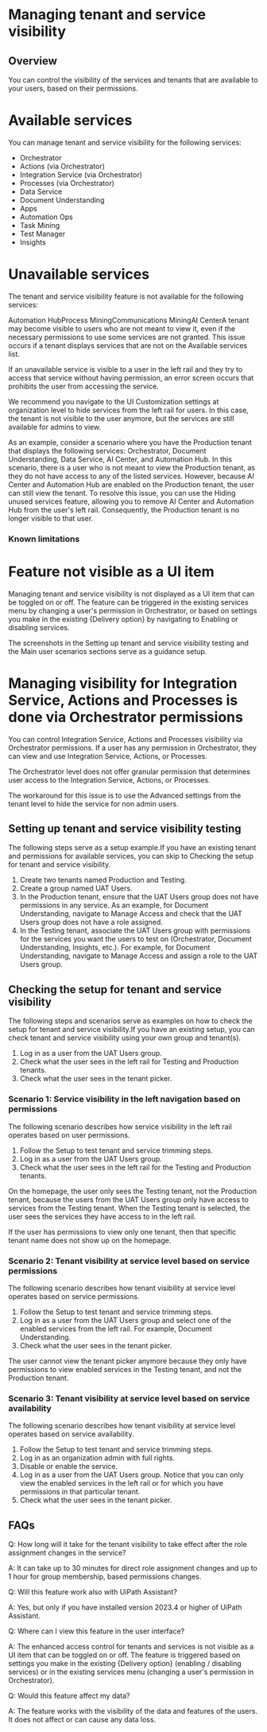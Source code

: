 ﻿# Managing tenant and service visibility


## Overview

You can control the visibility of the services and tenants that are available to your users, based on their permissions.

# Available services

You can manage tenant and service visibility for the following services:

* Orchestrator
* Actions (via Orchestrator)
* Integration Service (via Orchestrator)
* Processes (via Orchestrator)
* Data Service
* Document Understanding
* Apps
* Automation Ops
* Task Mining
* Test Manager
* Insights

# Unavailable services

The tenant and service visibility feature is not available for the following services:

Automation HubProcess MiningCommunications MiningAI CenterA tenant may become visible to users who are not meant to view it, even if the necessary permissions to use some services are not granted. This issue occurs if a tenant displays services that are not on the Available services list.

If an unavailable service is visible to a user in the left rail and they try to access that service without having permission, an error screen occurs that prohibits the user from accessing the service.

We recommend you navigate to the UI Customization settings at organization level to hide services from the left rail for users. In this case, the tenant is not visible to the user anymore, but the services are still available for admins to view.

As an example, consider a scenario where you have the Production tenant that displays the following services: Orchestrator, Document Understanding, Data Service, AI Center, and Automation Hub. In this scenario, there is a user who is not meant to view the Production tenant, as they do not have access to any of the listed services. However, because AI Center and Automation Hub are enabled on the Production tenant, the user can still view the tenant. To resolve this issue, you can use the Hiding unused services feature, allowing you to remove AI Center and Automation Hub from the user's left rail. Consequently, the Production tenant is no longer visible to that user.


### Known limitations

# Feature not visible as a UI item

Managing tenant and service visibility is not displayed as a UI item that can be toggled on or off. The feature can be triggered in the existing services menu by changing a user's permission in Orchestrator, or based on settings you make in the existing {Delivery option} by navigating to Enabling or disabling services.

The screenshots in the Setting up tenant and service visibility testing and the Main user scenarios sections serve as a guidance setup.

# Managing visibility for Integration Service, Actions and Processes is done via Orchestrator permissions

You can control Integration Service, Actions and Processes visibility via Orchestrator permissions. If a user has any permission in Orchestrator, they can view and use Integration Service, Actions, or Processes.

The Orchestrator level does not offer granular permission that determines user access to the Integration Service, Actions, or Processes.

The workaround for this issue is to use the Advanced settings from the tenant level to hide the service for non admin users.


## Setting up tenant and service visibility testing

The following steps serve as a setup example.If you have an existing tenant and permissions for available services, you can skip to Checking the setup for tenant and service visibility.

1. Create two tenants named Production and Testing.
2. Create a group named UAT Users.
3. In the Production tenant, ensure that the UAT Users group does not have permissions in any service. As an example, for Document Understanding, navigate to Manage Access and check that the UAT Users group does not have a role assigned.
4. In the Testing tenant, associate the UAT Users group with permissions for the services you want the users to test on (Orchestrator, Document Understanding, Insights, etc.). For example, for Document Understanding, navigate to Manage Access and assign a role to the UAT Users group.


## Checking the setup for tenant and service visibility

The following steps and scenarios serve as examples on how to check the setup for tenant and service visibility.If you have an existing setup, you can check tenant and service visibility using your own group and tenant(s).

1. Log in as a user from the UAT Users group.
2. Check what the user sees in the left rail for Testing and Production tenants.
3. Check what the user sees in the tenant picker.


### Scenario 1: Service visibility in the left navigation based on permissions

The following scenario describes how service visibility in the left rail operates based on user permissions.

1. Follow the Setup to test tenant and service trimming steps.
2. Log in as a user from the UAT Users group.
3. Check what the user sees in the left rail for the Testing and Production tenants.

On the homepage, the user only sees the Testing tenant, not the Production tenant, because the users from the UAT Users group only have access to services from the Testing tenant. When the Testing tenant is selected, the user sees the services they have access to in the left rail.



If the user has permissions to view only one tenant, then that specific tenant name does not show up on the homepage.


### Scenario 2: Tenant visibility at service level based on service permissions

The following scenario describes how tenant visibility at service level operates based on service permissions.

1. Follow the Setup to test tenant and service trimming steps.
2. Log in as a user from the UAT Users group and select one of the enabled services from the left rail. For example, Document Understanding.
3. Check what the user sees in the tenant picker.

The user cannot view the tenant picker anymore because they only have permissions to view enabled services in the Testing tenant, and not the Production tenant.


### Scenario 3: Tenant visibility at service level based on service availability

The following scenario describes how tenant visibility at service level operates based on service availability.

1. Follow the Setup to test tenant and service trimming steps.
2. Log in as an organization admin with full rights.
3. Disable or enable the service.
4. Log in as a user from the UAT Users group. Notice that you can only view the enabled services in the left rail or for which you have permissions in that particular tenant.
5. Check what the user sees in the tenant picker.


## FAQs

Q: How long will it take for the tenant visibility to take effect after the role assignment changes in the service?

A: It can take up to 30 minutes for direct role assignment changes and up to 1 hour for group membership, based permissions changes.

Q: Will this feature work also with UiPath Assistant?

A: Yes, but only if you have installed version 2023.4 or higher of UiPath Assistant.

Q: Where can I view this feature in the user interface?

A: The enhanced access control for tenants and services is not visible as a UI item that can be toggled on or off. The feature is triggered based on settings you make in the existing {Delivery option} (enabling / disabling services) or in the existing services menu (changing a user's permission in Orchestrator).

Q: Would this feature affect my data?

A: The feature works with the visibility of the data and features of the users. It does not affect or can cause any data loss.

